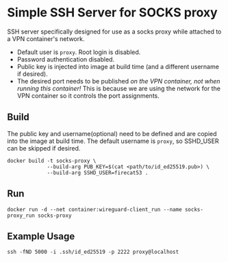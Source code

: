 # Simple SSH Server for SOCKS proxy

SSH server specifically designed for use as a socks proxy while attached to a
VPN container's network.

- Default user is `proxy`. Root login is disabled.
- Password authentication disabled.
- Public key is injected into image at build time (and a different username if
  desired).
- The desired port needs to be published _on the VPN container, not when running
  this container!_ This is because we are using the network for the VPN
  container so it controls the port assignments.

## Build

The public key and username(optional) need to be defined and are copied into the
image at build time. The default username is `proxy`, so SSHD_USER can be
skipped if desired.

    docker build -t socks-proxy \
                 --build-arg PUB_KEY=$(cat <path/to/id_ed25519.pub>) \
                 --build-arg SSHD_USER=firecat53 .

## Run

    docker run -d --net container:wireguard-client_run --name socks-proxy_run socks-proxy

## Example Usage

    ssh -fND 5000 -i .ssh/id_ed25519 -p 2222 proxy@localhost
